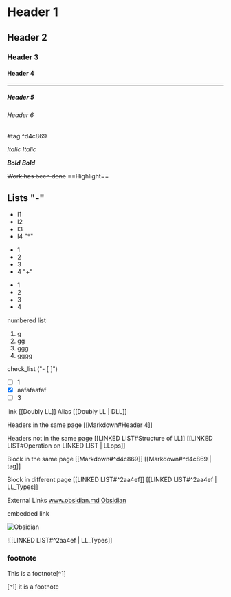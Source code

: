 # Header 1
## Header 2
### Header 3
#### Header 4


---
##### Header 5
###### Header 6

#tag ^d4c869

_Italic_
*Italic*

___Bold___
***Bold***

~~Work has been done~~
==Highlight==

## Lists "-"
- l1
- l2
- l3
- l4
"*"
* 1
* 2
* 3
* 4
"+"
+ 1
+ 2
+ 3
+ 4

numbered list
1. g
2. gg
3. ggg
4. gggg

check_list ("- [ ]")
- [ ]  1
- [x] aafafaafaf
- [ ] 3

link
[[Doubly LL]]
Alias
[[Doubly LL | DLL]]

Headers in the same page
[[Markdown#Header 4]]

Headers not in the same page
[[LINKED LIST#Structure of LL]]
[[LINKED LIST#Operation on LINKED LIST | LLops]]

Block in the same page
[[Markdown#^d4c869]]
[[Markdown#^d4c869 | tag]]

Block in different page
[[LINKED LIST#^2aa4ef]]
[[LINKED LIST#^2aa4ef | LL_Types]]

External Links
www.obsidian.md
[Obsidian](https://obsidian.md)

 
 embedded link
 
 ![Obsidian](https://obsidian.md/)


![[LINKED LIST#^2aa4ef | LL_Types]]

### footnote
This is a footnote[^1]


[^1]  it is a footnote

